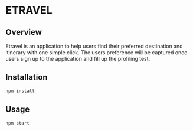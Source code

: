 # ETRAVEL

## Overview

Etravel is an application to help users find their preferred destination and itinerary with one simple click. The users preference will be captured once users sign up to the application and fill up the profiling test.

## Installation

```bash
npm install
```

## Usage

```
npm start
